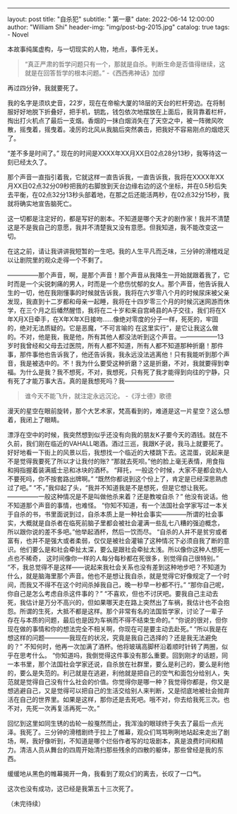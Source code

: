 ---
layout:     post
title:      "自杀犯"
subtitle:   " 第一章"
date:       2022-06-14 12:00:00
author:     "William Shi"
header-img: "img/post-bg-2015.jpg"
catalog: true
tags:
    - Novel

本故事纯属虚构，与一切现实的人物，地点，事件无关。

> “真正严肃的哲学问题只有一个，那就是自杀。判断生命是否值得继续，这就是在回答哲学的根本问题。” -《西西弗神话》加缪

再过四分钟，我就要死了。

我的名字是须玖史音，22岁，现在在帝榆大厦的18层的天台的栏杆旁边。在将制服好好地脱下折叠好，把手机，钥匙，钱包依次地摆放在上面后，我背靠着栏杆，掏出打火机点了最后一支烟。香烟的一抹白烟消失在了天空之中，被一阵微风吹散，摇曳着，摇曳着。凌厉的北风从我脑后突然袭击，把我好不容易刚点的烟熄灭了。

“差不多是时间了。”
现在的时间是XXXX年XX月XX日02点28分13秒，我等待这一刻已经太久了。

那个声音一直指引着我，它就这样一直告诉我，一直告诉我，我将在XXXX年XX月XX日02点32分09秒把我的右脚放到天台边缘右边的这个坐标，并在0.5秒后失去平衡，在02点32分13秒头部着地，在那之后还能活两秒，在02点32分15秒，我就将确实地宣告脑死亡。

这一切都是注定好的，都是写好的剧本。不知道是哪个天才的剧作家！我并不清楚这是不是我自己的意愿，我并不清楚我又没有意愿。但我知道，我不能改变这一切。

在这之前，请让我讲讲我短暂的一生吧。我的人生平凡而乏味，三分钟的滑稽戏足以让剧院里的观众走得一个不剩了。

—————那个声音，啊，是那个声音！那个声音从我降生一开始就跟着我了，它时而是一个尖锐刺痛的男人，时而是一个悲伤忧郁的女人。那个声音，他告诉我人生的一切，他在我刚懂事的时候就告诉我，我将在六岁零八个月的时候尿床被父亲发现，我直到十二岁都和母亲一起睡，我将在十四岁零三个月的时候沉迷网游而休学，在三个月之后幡然醒悟，我将在二十岁和来自宫崎县的A子交往，我们将在X年X月X日牵手，在X年X年X日接吻……像绝对零度的分子一样，死死的，牢固的，绝对无法质疑的。它是恶魔，“不可言喻的 在这里实行”，是它让我这么做的。不对，他是我，我是他，所有其他人都没法听到这个声音。——————13岁时我曾经和父母去过医院，所有人都不知道，所有人都不知道那种折磨！那件事，那件事他也告诉我了，他还告诉我，我永远没法逃离他！只有我能听到那个声音，我是被选中的。不！我为什么要受这种折磨？这是折磨，不对，我就要得到幸福。为什么是我？我不想死，不对，我想死，只有死了我才能得到向往的宁静，只有死了才能万事大吉。真的是我想死吗？我————————

> 谁今天不能飞升，就注定永远沉沦。 -《浮士德》歌德

漫天的星空在眼前旋转，那个大艺术家，梵高看到的，难道是这一片星空？这么想着，我闭上了眼睛。

漂浮在空中的时候，我突然想到似乎还没有向我的朋友K子要今天的酒钱。就在不久前，我们刚在临近的VAHALL喝酒。酒过三巡，我跟K子说，我马上就要死了。好好地看一下街上的风景以后，我想找一个临近的大楼跳下去。这混蛋，说起来是不是觉得我要死了所以才让我付的账?
“那就去死呗。”他的脸上毫无表情，用食指和拇指握着装满威士忌和冰块的酒杯。
“拜托，一般这个时候，大家不是都会劝人不要死吗，你不按套路出牌啊。”
“既然你都说到这个份上了，肯定是已经深思熟虑过了吧。”
“不，”我仰起了头，“我并不知道我是不是想死，但是它想让我死。—————一般这种情况是不是叫做他杀来着？还是教唆自杀？”
他没有说话。他不知道那个声音的事情，也难怪。
“你知不知道，有一个法国社会学家写过一本关于自杀的书，书里面说到过，自杀本质上是一种社会事实————所谓的社会事实，大概就是自杀者在临死前脑子里都会被社会灌满一些乱七八糟的强迫概念，
所以跟你说的差不多吧。”他举起酒杯，然后一饮而尽。
“自杀的人并不是贫穷或者富有，也并不是强大或者柔弱，仅仅是被社会灌输了这种情况下必须自我了断的意识。他们要么是和社会牵扯太深，要么是跟社会牵扯太浅。所以像你这种人想死一点也不稀奇，
这时间像你一样的人每分每秒都在死很多，别觉得自己很特别。”
“不，我总觉得不是这样——说起来我社会关系也没有差到这种地步吧？不知道为什么，就是脑海里那个声音。他也不是想让我自杀，就是觉得它好像规定了一个时间，而我又不得不在这个时间杀掉我自己，晚一秒早一秒都不行。”
“那你自己呢，你自己是怎么考虑自杀这件事的？”
“不喜欢，但也不讨厌吧。要我自己主动去死，我估计是万分不高兴的，但如果哪天走在路上突然出了车祸，我估计也不会抱怨。所谓的生死，大抵不都是这样。那个非常有名的法国哲学家，讨论了一辈子
存在与本质的问题，最后也是因为车祸而不得不结束生命的。”
“你说的很对，但你现在做的事情和你的想法完全不相关啊，你现在可是要主动去赴死。”
“所以我是在想这样的问题————我现在的状况，究竟是我自己选择的？还是我无法避免的？”
不知何时，他再一次加满了酒杯。他将玻璃高脚杯沿着顺时针转了两圈，似乎在思考什么。
“你知道吗，我倒觉得这件事没有那么重要。回到刚才的话题，同一本书里，那个法国社会学家还说，自杀放在社群里，要么是利己的，要么是利他的，要么是失范的。利己就是在逃避，利他就是把自己的空气和面包分给别人，失范就是觉得自己没有什么社会的价值。你觉得你是哪一种？我觉得你都是，你又是想逃避自己，又是觉得可以把自己的生活交给别人来判断，又是彻底地被社会抛弃活在自己的世界里。如果是这样，那你还是去死吧。哦不对，你去给我死三次。也不对，先死一次再复活再死一次。”

回忆到这里如同生锈的齿轮一般戛然而止，我浑浊的眼球终于失去了最后一点光泽。我死了。三分钟的滑稽剧终于拉上了帷幕，观众们骂骂咧咧地站起来走出了剧场，啊，我好像听到，不知道是哪个烂俗作者写的垃圾剧本，真是浪费时间和精力。清洁人员从舞台的四周开始清扫那些残余的四散的躯体，那些曾经是我的东西。

缓缓地从黑色的帷幕揭开一角，我看到了观众们的离去，长叹了一口气。

这次也没有成功，这已经是我第五十三次死了。

（未完待续）





